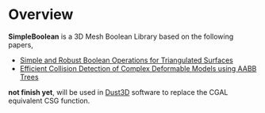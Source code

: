 # Overview
**SimpleBoolean** is a 3D Mesh Boolean Library based on the following papers,
- [Simple and Robust Boolean Operations for Triangulated Surfaces](https://arxiv.org/abs/1308.4434v2)  
- [Efficient Collision Detection of Complex Deformable Models using AABB Trees](http://www.cs.cmu.edu/~djames/pbmis/etc/jgt98deform_AABB.pdf)  

**not finish yet**, will be used in [Dust3D](https://dust3d.org/) software to replace the CGAL equivalent CSG function.
